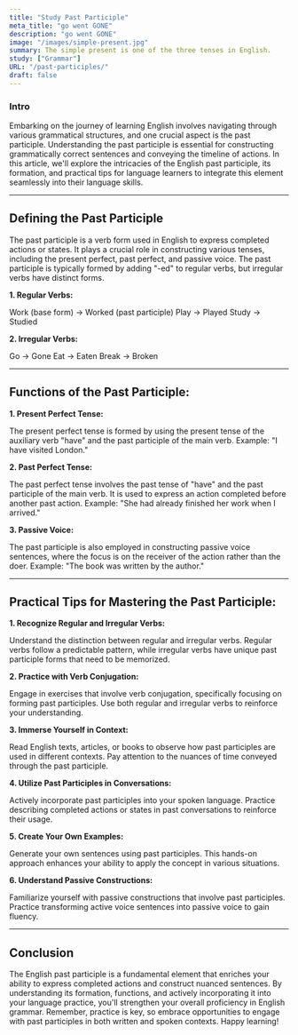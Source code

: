 ```yaml
---
title: "Study Past Participle"
meta_title: "go went GONE"
description: "go went GONE"
image: "/images/simple-present.jpg"
summary: The simple present is one of the three tenses in English.
study: ["Grammar"]
URL: "/past-participles/"
draft: false
---
```


### Intro 

Embarking on the journey of learning English involves navigating through various grammatical structures, and one crucial aspect is the past participle. Understanding the past participle is essential for constructing grammatically correct sentences and conveying the timeline of actions. In this article, we'll explore the intricacies of the English past participle, its formation, and practical tips for language learners to integrate this element seamlessly into their language skills.

<hr>

## Defining the Past Participle

The past participle is a verb form used in English to express completed actions or states. It plays a crucial role in constructing various tenses, including the present perfect, past perfect, and passive voice. The past participle is typically formed by adding "-ed" to regular verbs, but irregular verbs have distinct forms.

**1. Regular Verbs:**

Work (base form) → Worked (past participle)
Play → Played
Study → Studied

**2. Irregular Verbs:**

Go → Gone
Eat → Eaten
Break → Broken

<hr>

## Functions of the Past Participle:

**1. Present Perfect Tense:**

The present perfect tense is formed by using the present tense of the auxiliary verb "have" and the past participle of the main verb.
Example: "I have visited London."

**2. Past Perfect Tense:**

The past perfect tense involves the past tense of "have" and the past participle of the main verb. It is used to express an action completed before another past action.
Example: "She had already finished her work when I arrived."

**3. Passive Voice:**

The past participle is also employed in constructing passive voice sentences, where the focus is on the receiver of the action rather than the doer.
Example: "The book was written by the author."

<hr>

## Practical Tips for Mastering the Past Participle:

**1. Recognize Regular and Irregular Verbs:**

Understand the distinction between regular and irregular verbs. Regular verbs follow a predictable pattern, while irregular verbs have unique past participle forms that need to be memorized.

**2. Practice with Verb Conjugation:**

Engage in exercises that involve verb conjugation, specifically focusing on forming past participles. Use both regular and irregular verbs to reinforce your understanding.

**3. Immerse Yourself in Context:**

Read English texts, articles, or books to observe how past participles are used in different contexts. Pay attention to the nuances of time conveyed through the past participle.

**4. Utilize Past Participles in Conversations:**

Actively incorporate past participles into your spoken language. Practice describing completed actions or states in past conversations to reinforce their usage.

**5. Create Your Own Examples:**

Generate your own sentences using past participles. This hands-on approach enhances your ability to apply the concept in various situations.

**6. Understand Passive Constructions:**

Familiarize yourself with passive constructions that involve past participles. Practice transforming active voice sentences into passive voice to gain fluency.

<hr>

## Conclusion

The English past participle is a fundamental element that enriches your ability to express completed actions and construct nuanced sentences. By understanding its formation, functions, and actively incorporating it into your language practice, you'll strengthen your overall proficiency in English grammar. Remember, practice is key, so embrace opportunities to engage with past participles in both written and spoken contexts. Happy learning!
